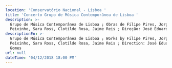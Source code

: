 ```yaml
---
location: 'Conservatório Nacional - Lisboa '
title: 'Concerto Grupo de Música Contemporânea de Lisboa '
description: >-
  Grupo de Música Contemporânea de Lisboa ; Obras de Filipe Pires, Jorge
  Peixinho, Sara Ross, Clotilde Rosa, Jaime Reis ; Direção: José Eduardo Gomes 
descriptionEn: >-
  Grupo de Música Contemporânea de Lisboa ; Works by Filipe Pires, Jorge
  Peixinho, Sara Ross, Clotilde Rosa, Jaime Reis ; Direction: José Eduardo
  Gomes 
url: null
dateTime: '04/12/2018 18:00 PM'
---
```


